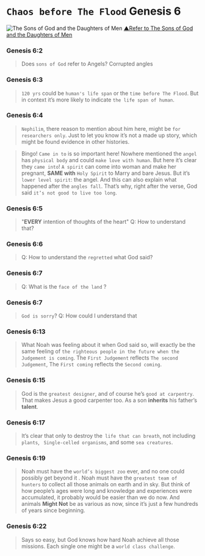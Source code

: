 # `Chaos before The Flood` Genesis 6

![The Sons of God and the Daughters of Men](https://user-images.githubusercontent.com/14041622/41817079-74ad3896-77c6-11e8-9db5-b5029380110a.png)
[▲Refer to The Sons of God and the Daughters of Men](http://digestinggod.blogspot.com/2011/07/sons-of-god-and-daughters-of-men.html)

### Genesis 6:2
> Does `sons of God` refer to Angels? 
Corrupted angles

### Genesis 6:3
> `120 yrs` could be `human's life span` or the `time before The Flood`. 
But in context it’s more likely to indicate `the life span of human`.

### Genesis 6:4
> `Nephilim`, there reason to mention about him here, might be `for researchers only`. 
Just to let you know it’s not a made up story, which might be found evidence in other histories.

> Bingo! `Came in to` is so important here!
Nowhere mentioned the `angel` has `physical body` and could `make love with human`. 
But here it’s clear they `came into`! 
`A spirit` can come into woman and make her pregnant, 
**SAME with** `Holy Spirit` to Marry and bare Jesus. 
But it’s `lower level spirit`: the angel. 
And this can also explain what happened after the `angles fall`. 
That’s why, right after the verse, God said `it’s not good to live too long`.

### Genesis 6:5
> "**EVERY** intention of thoughts of the heart"
Q: How to understand that?

### Genesis 6:6
> Q: How to understand the `regretted` what God said?

### Genesis 6:7
> Q: What is the `face of the land` ?

### Genesis 6:7
> `God is sorry`? 
Q: How could I understand that

### Genesis 6:13
> What Noah was feeling about it when God said so, 
will exactly be the same feeling of `the righteous people in the future when the Judgement is coming`. The `First Judgement` reflects `The second Judgement`, The `First coming` reflects the `Second coming`.

### Genesis 6:15
> God is the `greatest designer`, and of course he’s `good at carpentry`. 
That makes Jesus a good carpenter too. As a son **inherits** his father’s **talent**.

### Genesis 6:17
> It’s clear that only to destroy the` life that can breath`, not including `plants`, `
Single-celled organisms`, and some `sea creatures`.

### Genesis 6:19
> Noah must have the `world’s biggest zoo` ever, and no one could possibly get beyond it . 
Noah must have the `greatest team of hunters` to collect all those animals on earth and in sky. 
But think of how people’s ages were long and knowledge and experiences were accumulated, 
it probably would be easier than we do now. 
And animals **Might Not** be as various as now, since it’s just a few hundreds of years since beginning.

### Genesis 6:22
> Says so easy, but God knows how hard Noah achieve all those missions. 
Each single one might be a `world class challenge`.
